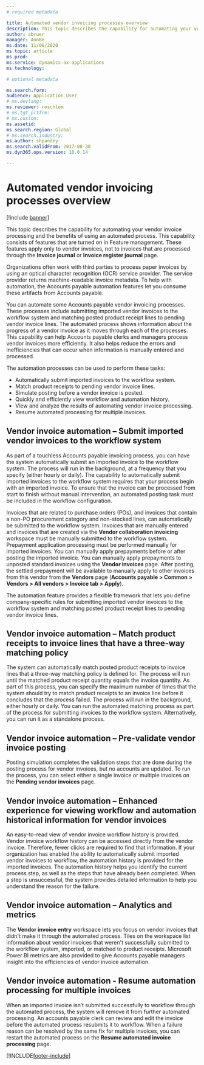 ```yaml
---
# required metadata

title: Automated vendor invoicing processes overview
description: This topic describes the capability for automating your vendor invoice processing and the benefits of using an automated process. 
author: abruer
manager: AnnBe
ms.date: 11/06/2020
ms.topic: article
ms.prod: 
ms.service: dynamics-ax-applications
ms.technology: 

# optional metadata

ms.search.form:  
audience: Application User
# ms.devlang: 
ms.reviewer: roschlom
# ms.tgt_pltfrm: 
# ms.custom: 
ms.assetid: 
ms.search.region: Global
# ms.search.industry: 
ms.author: shpandey
ms.search.validFrom: 2017-08-30
ms.dyn365.ops.version: 10.0.14

---
```


# Automated vendor invoicing processes overview

[!include [banner](../includes/banner.md)]

This topic describes the capability for automating your vendor invoice processing and the benefits of using an automated process. This capability consists of features that are turned on in Feature management. These features apply only to vendor invoices, not to invoices that are processed through the **Invoice journal** or **Invoice register journal** page.

Organizations often work with third parties to process paper invoices by using an optical character recognition (OCR) service provider. The service provider returns machine-readable invoice metadata. To help with automation, the Accounts payable automation features let you consume these artifacts from Accounts payable.

You can automate some Accounts payable vendor invoicing processes. These processes include submitting imported vendor invoices to the workflow system and matching posted product receipt lines to pending vendor invoice lines. The automated process shows information about the progress of a vendor invoice as it moves through each of the processes. This capability can help Accounts payable clerks and managers process vendor invoices more efficiently. It also helps reduce the errors and inefficiencies that can occur when information is manually entered and processed.

The automation processes can be used to perform these tasks:

- Automatically submit imported invoices to the workflow system.
- Match product receipts to pending vendor invoice lines.
- Simulate posting before a vendor invoice is posted.
- Quickly and efficiently view workflow and automation history.
- View and analyze the results of automating vendor invoice processing.
- Resume automated processing for multiple invoices.

## Vendor invoice automation – Submit imported vendor invoices to the workflow system

As part of a touchless Accounts payable invoicing process, you can have the system automatically submit an imported invoice to the workflow system. The process will run in the background, at a frequency that you specify (either hourly or daily). The capability to automatically submit imported invoices to the workflow system requires that your process begin with an imported invoice. To ensure that the invoice can be processed from start to finish without manual intervention, an automated posting task must be included in the workflow configuration.

Invoices that are related to purchase orders (POs), and invoices that contain a non-PO procurement category and non-stocked lines, can automatically be submitted to the workflow system. Invoices that are manually entered and invoices that are created via the **Vendor collaboration invoicing** workspace must be manually submitted to the workflow system. Prepayment application processing must be performed manually for imported invoices. You can manually apply prepayments before or after posting the imported invoice. You can manually apply prepayments to unposted standard invoices using the **Vendor invoices** page. After posting, the settled prepayment will be available to manually apply to other invoices from this vendor from the **Vendors** page (**Accounts payable \> Common \> Vendors \> All vendors \> Invoice tab \> Apply**).

The automation feature provides a flexible framework that lets you define company-specific rules for submitting imported vendor invoices to the workflow system and matching posted product receipt lines to pending vendor invoice lines.

## Vendor invoice automation – Match product receipts to invoice lines that have a three-way matching policy

The system can automatically match posted product receipts to invoice lines that a three-way matching policy is defined for. The process will run until the matched product receipt quantity equals the invoice quantity. As part of this process, you can specify the maximum number of times that the system should try to match product receipts to an invoice line before it concludes that the process failed. The process will run in the background, either hourly or daily. You can run the automated matching process as part of the process for submitting invoices to the workflow system. Alternatively, you can run it as a standalone process.

## Vendor invoice automation – Pre-validate vendor invoice posting

Posting simulation completes the validation steps that are done during the posting process for vendor invoices, but no accounts are updated. To run the process, you can select either a single invoice or multiple invoices on the **Pending vendor invoices** page.

## Vendor invoice automation – Enhanced experience for viewing workflow and automation historical information for vendor invoices

An easy-to-read view of vendor invoice workflow history is provided. Vendor invoice workflow history can be accessed directly from the vendor invoice. Therefore, fewer clicks are required to find that information. If your organization has enabled the ability to automatically submit imported vendor invoices to workflow, the automation history is provided for the imported invoices. The automation history helps you identify the current process step, as well as the steps that have already been completed. When a step is unsuccessful, the system provides detailed information to help you understand the reason for the failure.

## Vendor invoice automation – Analytics and metrics

The **Vendor invoice entry** workspace lets you focus on vendor invoices that didn't make it through the automated process. Tiles on the workspace list information about vendor invoices that weren't successfully submitted to the workflow system, imported, or matched to product receipts. Microsoft Power BI metrics are also provided to give Accounts payable managers insight into the efficiencies of vendor invoice automation.

## Vendor invoice automation - Resume automation processing for multiple invoices
When an imported invoice isn’t submitted successfully to workflow through the automated process, the system will remove it from further automated processing. An accounts payable clerk can review and edit the invoice before the automated process resubmits it to workflow. When a failure reason can be resolved by the same fix for multiple invoices, you can restart the automated process on the **Resume automated invoice processing** page. 


[!INCLUDE[footer-include](../../includes/footer-banner.md)]
